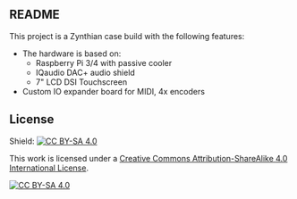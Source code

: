 README
------

This project is a Zynthian case build with the following features:

- The hardware is based on:
    - Raspberry Pi 3/4 with passive cooler
    - IQaudio DAC+ audio shield
    - 7" LCD DSI Touchscreen
- Custom IO expander board for MIDI, 4x encoders


License
-------
Shield: [![CC BY-SA 4.0][cc-by-sa-shield]][cc-by-sa]

This work is licensed under a
[Creative Commons Attribution-ShareAlike 4.0 International License][cc-by-sa].

[![CC BY-SA 4.0][cc-by-sa-image]][cc-by-sa]

[cc-by-sa]: http://creativecommons.org/licenses/by-sa/4.0/
[cc-by-sa-image]: https://licensebuttons.net/l/by-sa/4.0/88x31.png
[cc-by-sa-shield]: https://img.shields.io/badge/License-CC%20BY--SA%204.0-lightgrey.svg

